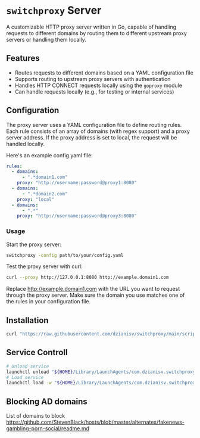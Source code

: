 # `switchproxy` Server

A customizable HTTP proxy server written in Go, capable of handling requests to different domains by routing them to different upstream proxy servers or handling them locally.

## Features

- Routes requests to different domains based on a YAML configuration file
- Supports routing to upstream proxy servers with authentication
- Handles HTTP CONNECT requests locally using the `goproxy` module
- Can handle requests locally (e.g., for testing or internal services)

## Configuration
The proxy server uses a YAML configuration file to define routing rules. Each rule consists of an array of domains (with regex support) and a proxy server address. If the proxy address is set to local, the request will be handled locally.

Here's an example config.yaml file:

```yaml
rules:
  - domains:
      - ".*domain1.com"
    proxy: "http://username:password@proxy1:8080"
  - domains:
      - ".*domain2.com"
    proxy: "local"
  - domains:
      - ".*"
    proxy: "http://username:password@proxy3:8080"
```

### Usage
Start the proxy server:
```bash
switchproxy -config path/to/your/config.yaml
```

Test the proxy server with curl:
```bash
curl --proxy http://127.0.0.1:8080 http://example.domain1.com
```

Replace http://example.domain1.com with the URL you want to request through the proxy server. Make sure the domain you use matches one of the rules in your configuration file.

## Installation
```bash
curl "https://raw.githubusercontent.com/dzianisv/switchproxy/main/scripts/install.sh" | bash
```

## Service Controll
```bash
# Unload service
launchctl unload "${HOME}/Library/LaunchAgents/com.dzianisv.switchproxy.plist"
# Load service
launchctl load -w "${HOME}/Library/LaunchAgents/com.dzianisv.switchproxy.plist"
```

## Blocking AD domains

List of domains to block https://github.com/StevenBlack/hosts/blob/master/alternates/fakenews-gambling-porn-social/readme.md